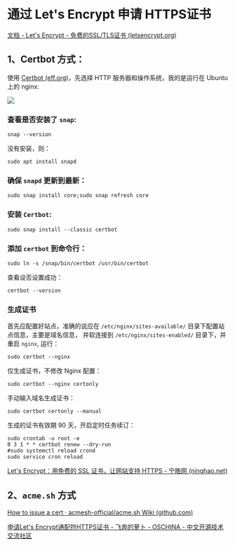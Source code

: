 # 通过 Let's Encrypt 申请 HTTPS证书

[文档 - Let's Encrypt - 免费的SSL/TLS证书 (letsencrypt.org)](https://letsencrypt.org/zh-cn/docs/)

## 1、Certbot 方式：

使用 [Certbot (eff.org)](https://certbot.eff.org/)，先选择 HTTP 服务器和操作系统，我的是运行在 Ubuntu 上的 nginx:

![](./src/20210713113527.png)

### 查看是否安装了 `snap`:

```shell
snap --version 
```

没有安装，则：

```shell
sudo apt install snapd
```

### 确保 `snapd` 更新到最新：

```shell
sudo snap install core;sudo snap refresh core
```

### 安装 `Certbot`:

```shell
sudo snap install --classic certbot
```

### 添加 `certbot` 到命令行：

```shell
sudo ln -s /snap/bin/certbot /usr/bin/certbot
```

查看设否设置成功：

```shell
certbot --version
```

### 生成证书

首先应配置好站点，准确的说应在 `/etc/nginx/sites-available/` 目录下配置站点信息，主要是域名信息， 并软连接到 `/etc/nginx/sites-enabled/` 目录下，并重启 `nginx`, 运行：

```shell
sudo certbot --nginx
```

仅生成证书，不修改 Nginx 配置：

```shell
sudo certbot --nginx certonly
```

手动输入域名生成证书：

```shell
sudo certbot certonly --manual
```

生成的证书有效期 90 天，开启定时任务续订：

```shell
sudo crontab -u root -e
0 3 1 * * certbot renew --dry-run
#sudo systemctl reload crond
sudo service cron reload
```

[Let's Encrypt：用免费的 SSL 证书，让网站支持 HTTPS - 宁皓网 (ninghao.net)](https://ninghao.net/blog/5592)

## 2、``acme.sh`` 方式

[How to issue a cert · acmesh-official/acme.sh Wiki (github.com)](https://github.com/acmesh-official/acme.sh/wiki/How-to-issue-a-cert)

[申请Let's Encrypt通配符HTTPS证书 - 飞奔的萝卜 - OSCHINA - 中文开源技术交流社区](https://my.oschina.net/kimver/blog/1634575)
